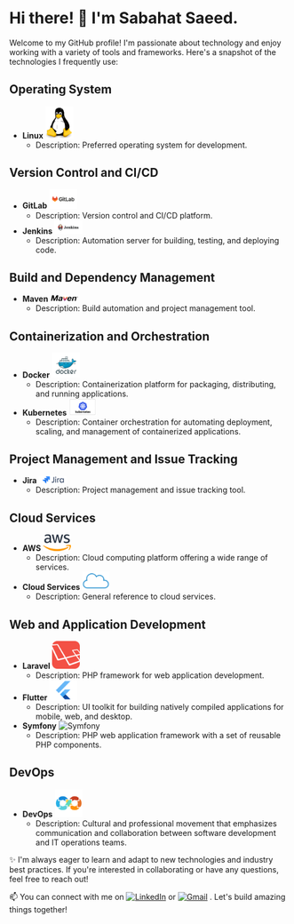 # Hi there! 👋 I'm Sabahat Saeed. 

Welcome to my GitHub profile! I'm passionate about technology and enjoy working with a variety of tools and frameworks. Here's a snapshot of the technologies I frequently use:

## Operating System

- **Linux** <img src="linux.png" alt="Linux" width="50">
  - Description: Preferred operating system for development.

## Version Control and CI/CD

- **GitLab** <img src="gitlab.svg" alt="GitLab" width="50">
  - Description: Version control and CI/CD platform.
- **Jenkins** <img src="jenkins.png" alt="Jenkins" width="50">
  - Description: Automation server for building, testing, and deploying code.

## Build and Dependency Management

- **Maven** <img src="maven.png" alt="Maven" width="50">
  - Description: Build automation and project management tool.

## Containerization and Orchestration

- **Docker** <img src="docker.png" alt="Docker" width="50">
  - Description: Containerization platform for packaging, distributing, and running applications.
- **Kubernetes** <img src="kubernetes.png" alt="Kubernetes" width="50">
  - Description: Container orchestration for automating deployment, scaling, and management of containerized applications.

## Project Management and Issue Tracking

- **Jira** <img src="jira.png" alt="Jira" width="50">
  - Description: Project management and issue tracking tool.

## Cloud Services

- **AWS** <img src="aws.png" alt="AWS" width="50">
  - Description: Cloud computing platform offering a wide range of services.
- **Cloud Services** <img src="cloud.png" alt="Cloud Services" width="50">
  - Description: General reference to cloud services.

## Web and Application Development

- **Laravel** <img src="laravel.png" alt="Laravel" width="50">
  - Description: PHP framework for web application development.
- **Flutter** <img src="flutter.png" alt="Flutter" width="50">
  - Description: UI toolkit for building natively compiled applications for mobile, web, and desktop.
- **Symfony** <img src="symfony.png" alt="Symfony" width="50">
  - Description: PHP web application framework with a set of reusable PHP components.

## DevOps

- **DevOps** <img src="devops.png" alt="DevOps" width="50">
  - Description: Cultural and professional movement that emphasizes communication and collaboration between software development and IT operations teams.
    
✨ I'm always eager to learn and adapt to new technologies and industry best practices. If you're interested in collaborating or have any questions, feel free to reach out!

📫 You can connect with me on [![LinkedIn](https://img.shields.io/badge/LinkedIn-Profile-blue?style=flat-square&logo=linkedin)](https://www.linkedin.com/in/sabahat-saeed) or [![Gmail](https://img.shields.io/badge/Gmail-Email-red?style=flat-square&logo=gmail)](mailto:sabahatsaeed31@gmail.com)
 . Let's build amazing things together!
